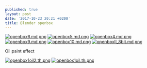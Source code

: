 ```yaml
---
published: true
layout: post
date: '2017-10-23 20:21 +0200'
title: Blender openbox
---
```

[![openbox6.md.png](https://cdn.scrot.moe/images/2017/10/23/openbox6.md.png)](https://cdn.scrot.moe/images/2017/10/24/openbox7.png)
[![openbox5.md.png](https://cdn.scrot.moe/images/2017/10/23/openbox5.md.png)](https://cdn.scrot.moe/images/2017/10/23/openbox5.png)
[![openbox4.md.png](https://cdn.scrot.moe/images/2017/10/23/openbox4.md.png)](https://cdn.scrot.moe/images/2017/10/23/openbox4.png)
[![openbox9.md.png](https://cdn.scrot.moe/images/2017/10/23/openbox9.md.png)](https://cdn.scrot.moe/images/2017/10/23/openbox9.png)
[![openbox10.md.png](https://cdn.scrot.moe/images/2017/10/23/openbox10.md.png)](https://cdn.scrot.moe/images/2017/10/23/openbox10.png)
[![openboxII_8bit.md.png](https://cdn.scrot.moe/images/2017/10/24/openboxII_8bit.md.png)](https://cdn.scrot.moe/images/2017/10/24/openboxII_8bit.png)

Oil paint effect

[![openbox1oil2.th.png](https://cdn.scrot.moe/images/2017/10/24/openbox1oil2.th.png)](https://cdn.scrot.moe/images/2017/10/24/openbox1oil2.png) 
[![openbox1oil.th.png](https://cdn.scrot.moe/images/2017/10/24/openbox1oil.th.png)](https://cdn.scrot.moe/images/2017/10/24/openbox1oil.png)
